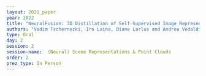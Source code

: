 ```yaml
---
layout: 2021_paper
year: 2022
title: "NeuralFusion: 3D Distillation of Self-Supervised Image Representations for Segmenting Objects in Egocentric Videos"
authors: "Vadim Tschernezki, Iro Laina, Diane Larlus and Andrea Vedaldi"
type: Oral
day: 2
session: 2
session-name:  (Neural) Scene Representations & Point Clouds
order: 2
prez_type: In Person
---
```

